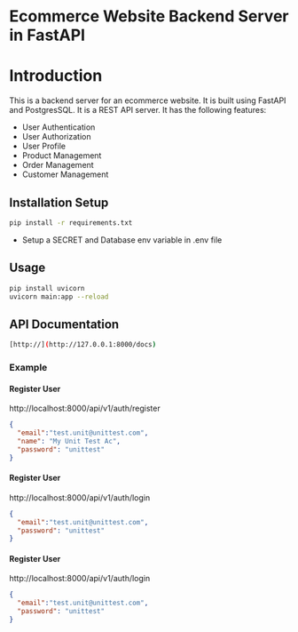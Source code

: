 # Ecommerce Website Backend Server in FastAPI

# Introduction
This is a backend server for an ecommerce website. It is built using FastAPI and PostgresSQL. It is a REST API server. It has the following features:
- User Authentication
- User Authorization
- User Profile
- Product Management
- Order Management
- Customer Management


## Installation Setup
```bash
pip install -r requirements.txt
```
- Setup a SECRET and Database env variable in .env file

## Usage

```bash
pip install uvicorn
uvicorn main:app --reload
```

## API Documentation

```bash
[http://](http://127.0.0.1:8000/docs)
```
### Example


#### Register User

http://localhost:8000/api/v1/auth/register

```json
{
  "email":"test.unit@unittest.com",
  "name": "My Unit Test Ac",
  "password": "unittest"
}
```

#### Register User

http://localhost:8000/api/v1/auth/login

```json
{
  "email":"test.unit@unittest.com",
  "password": "unittest"
}
```

#### Register User

http://localhost:8000/api/v1/auth/login

```json
{
  "email":"test.unit@unittest.com",
  "password": "unittest"
}
```